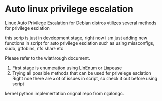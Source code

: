 # Auto linux privilege escalation
Linux Auto Privilege Escalation for Debian distros
utilizes several methods for privilege esclation

this scrip is just in development stage, right now i am just adding new functions in script for auto privilege esclation
such as using missconfigs, sudo, gtfobins, nfs share etc

Please refer to the wlathrough document.
  1. First stage is enumeration using LinEnum or Linpease
  2. Trying all possible methods that can be used for privelege esclation
Right noe there are a ot of issues in script, so check it out before using script

kernel python implementation orignal repo from ngalongc.
